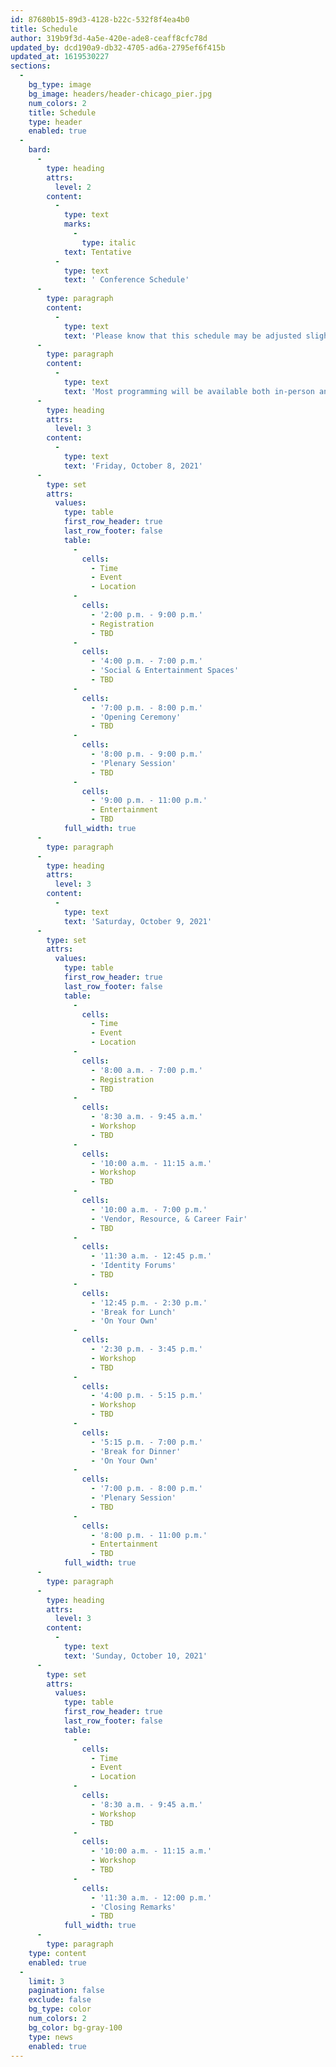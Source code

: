 ```yaml
---
id: 87680b15-89d3-4128-b22c-532f8f4ea4b0
title: Schedule
author: 319b9f3d-4a5e-420e-ade8-ceaff8cfc78d
updated_by: dcd190a9-db32-4705-ad6a-2795ef6f415b
updated_at: 1619530227
sections:
  -
    bg_type: image
    bg_image: headers/header-chicago_pier.jpg
    num_colors: 2
    title: Schedule
    type: header
    enabled: true
  -
    bard:
      -
        type: heading
        attrs:
          level: 2
        content:
          -
            type: text
            marks:
              -
                type: italic
            text: Tentative
          -
            type: text
            text: ' Conference Schedule'
      -
        type: paragraph
        content:
          -
            type: text
            text: 'Please know that this schedule may be adjusted slightly as details are confirmed. All times listed in Central Daylight Time.'
      -
        type: paragraph
        content:
          -
            type: text
            text: 'Most programming will be available both in-person and virtually. Additional details will be posted on this page as they are finalized.'
      -
        type: heading
        attrs:
          level: 3
        content:
          -
            type: text
            text: 'Friday, October 8, 2021'
      -
        type: set
        attrs:
          values:
            type: table
            first_row_header: true
            last_row_footer: false
            table:
              -
                cells:
                  - Time
                  - Event
                  - Location
              -
                cells:
                  - '2:00 p.m. - 9:00 p.m.'
                  - Registration
                  - TBD
              -
                cells:
                  - '4:00 p.m. - 7:00 p.m.'
                  - 'Social & Entertainment Spaces'
                  - TBD
              -
                cells:
                  - '7:00 p.m. - 8:00 p.m.'
                  - 'Opening Ceremony'
                  - TBD
              -
                cells:
                  - '8:00 p.m. - 9:00 p.m.'
                  - 'Plenary Session'
                  - TBD
              -
                cells:
                  - '9:00 p.m. - 11:00 p.m.'
                  - Entertainment
                  - TBD
            full_width: true
      -
        type: paragraph
      -
        type: heading
        attrs:
          level: 3
        content:
          -
            type: text
            text: 'Saturday, October 9, 2021'
      -
        type: set
        attrs:
          values:
            type: table
            first_row_header: true
            last_row_footer: false
            table:
              -
                cells:
                  - Time
                  - Event
                  - Location
              -
                cells:
                  - '8:00 a.m. - 7:00 p.m.'
                  - Registration
                  - TBD
              -
                cells:
                  - '8:30 a.m. - 9:45 a.m.'
                  - Workshop
                  - TBD
              -
                cells:
                  - '10:00 a.m. - 11:15 a.m.'
                  - Workshop
                  - TBD
              -
                cells:
                  - '10:00 a.m. - 7:00 p.m.'
                  - 'Vendor, Resource, & Career Fair'
                  - TBD
              -
                cells:
                  - '11:30 a.m. - 12:45 p.m.'
                  - 'Identity Forums'
                  - TBD
              -
                cells:
                  - '12:45 p.m. - 2:30 p.m.'
                  - 'Break for Lunch'
                  - 'On Your Own'
              -
                cells:
                  - '2:30 p.m. - 3:45 p.m.'
                  - Workshop
                  - TBD
              -
                cells:
                  - '4:00 p.m. - 5:15 p.m.'
                  - Workshop
                  - TBD
              -
                cells:
                  - '5:15 p.m. - 7:00 p.m.'
                  - 'Break for Dinner'
                  - 'On Your Own'
              -
                cells:
                  - '7:00 p.m. - 8:00 p.m.'
                  - 'Plenary Session'
                  - TBD
              -
                cells:
                  - '8:00 p.m. - 11:00 p.m.'
                  - Entertainment
                  - TBD
            full_width: true
      -
        type: paragraph
      -
        type: heading
        attrs:
          level: 3
        content:
          -
            type: text
            text: 'Sunday, October 10, 2021'
      -
        type: set
        attrs:
          values:
            type: table
            first_row_header: true
            last_row_footer: false
            table:
              -
                cells:
                  - Time
                  - Event
                  - Location
              -
                cells:
                  - '8:30 a.m. - 9:45 a.m.'
                  - Workshop
                  - TBD
              -
                cells:
                  - '10:00 a.m. - 11:15 a.m.'
                  - Workshop
                  - TBD
              -
                cells:
                  - '11:30 a.m. - 12:00 p.m.'
                  - 'Closing Remarks'
                  - TBD
            full_width: true
      -
        type: paragraph
    type: content
    enabled: true
  -
    limit: 3
    pagination: false
    exclude: false
    bg_type: color
    num_colors: 2
    bg_color: bg-gray-100
    type: news
    enabled: true
---
```

